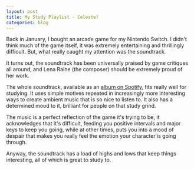 ```yaml
---
layout: post
title: My Study Playlist - Celeste!
categories: blog
---
```


Back in January, I bought an arcade game for my Nintendo Switch. I didn't think much of the game itself, it was extremely entertaining and thrillingly difficult. But, what really caught my attention was the soundtrack.

It turns out, the soundtrack has been universally praised by game critiques all around, and Lena Raine (the composer) should be extremely proud of her work.
<!--more-->

The whole soundtrack, available as an [album on Spotify](https://open.spotify.com/album/5OZHQ7KG8k04IOkF50fACO?si=gl8VD8iKTfWHgJh6Siv_mg), fits really well for studying. It uses simple motives repeated in increasingly more interesting ways to create ambient music that is so nice to listen to. It also has a determined mood to it, brilliant for people on that study grind.

The music is a perfect reflection of the game it's trying to be, it acknowledges that it's difficult, feeding you positive intervals and major keys to keep you going, while at other times, puts you into a mood of despair that makes you really feel the emotion your character is going through.

Anyway, the soundtrack has a load of highs and lows that keep things interesting, all of which is great to study to.
